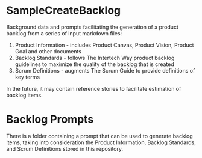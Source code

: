 # SampleCreateBacklog

Background data and prompts facilitating the generation of a product backlog from a series of input markdown files:
1) Product Information - includes Product Canvas, Product Vision, Product Goal and other documents
2) Backlog Standards - follows The Intertech Way product backlog guidelines to maximize the quality of the backlog that is created
3) Scrum Definitions - augments The Scrum Guide to provide definitions of key terms

In the future, it may contain reference stories to facilitate estimation of backlog items.

# Backlog Prompts

There is a folder containing a prompt that can be used to generate backlog items, taking into consideration the Product Information, Backlog Standards, and Scrum Definitions stored in this repository.
